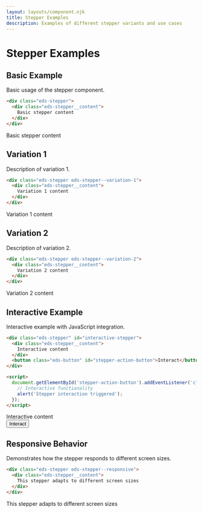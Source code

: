 ```yaml
---
layout: layouts/component.njk
title: Stepper Examples
description: Examples of different stepper variants and use cases
---
```


# Stepper Examples

## Basic Example

Basic usage of the stepper component.

```html
<div class="eds-stepper">
  <div class="eds-stepper__content">
    Basic stepper content
  </div>
</div>
```

<div class="example-preview">
  <div class="eds-stepper">
    <div class="eds-stepper__content">
      Basic stepper content
    </div>
  </div>
</div>

## Variation 1

Description of variation 1.

```html
<div class="eds-stepper eds-stepper--variation-1">
  <div class="eds-stepper__content">
    Variation 1 content
  </div>
</div>
```

<div class="example-preview">
  <div class="eds-stepper eds-stepper--variation-1">
    <div class="eds-stepper__content">
      Variation 1 content
    </div>
  </div>
</div>

## Variation 2

Description of variation 2.

```html
<div class="eds-stepper eds-stepper--variation-2">
  <div class="eds-stepper__content">
    Variation 2 content
  </div>
</div>
```

<div class="example-preview">
  <div class="eds-stepper eds-stepper--variation-2">
    <div class="eds-stepper__content">
      Variation 2 content
    </div>
  </div>
</div>

## Interactive Example

Interactive example with JavaScript integration.

```html
<div class="eds-stepper" id="interactive-stepper">
  <div class="eds-stepper__content">
    Interactive content
  </div>
  <button class="eds-button" id="stepper-action-button">Interact</button>
</div>

<script>
  document.getElementById('stepper-action-button').addEventListener('click', function() {
    // Interactive functionality
    alert('Stepper interaction triggered');
  });
</script>
```

<div class="example-preview">
  <div class="eds-stepper" id="interactive-stepper">
    <div class="eds-stepper__content">
      Interactive content
    </div>
    <button class="eds-button" id="stepper-action-button">Interact</button>
  </div>
</div>

## Responsive Behavior

Demonstrates how the stepper responds to different screen sizes.

```html
<div class="eds-stepper eds-stepper--responsive">
  <div class="eds-stepper__content">
    This stepper adapts to different screen sizes
  </div>
</div>
```

<div class="example-preview">
  <div class="eds-stepper eds-stepper--responsive">
    <div class="eds-stepper__content">
      This stepper adapts to different screen sizes
    </div>
  </div>
</div>
